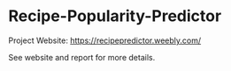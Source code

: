 # Recipe-Popularity-Predictor

Project Website: https://recipepredictor.weebly.com/

See website and report for more details.
